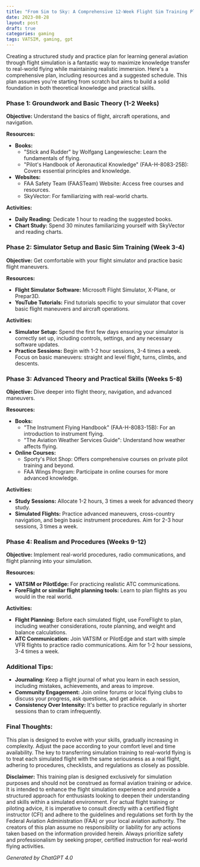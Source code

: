 ```yaml
---
title: "From Sim to Sky: A Comprehensive 12-Week Flight Sim Training Plan for Aspiring Pilots"
date: 2023-08-28
layout: post
draft: true
categories: gaming
tags: VATSIM, gaming, gpt
---
```


Creating a structured study and practice plan for learning general aviation through flight simulation is a fantastic way to maximize knowledge transfer to real-world flying while maintaining realistic immersion. Here's a comprehensive plan, including resources and a suggested schedule. This plan assumes you're starting from scratch but aims to build a solid foundation in both theoretical knowledge and practical skills.


### Phase 1: Groundwork and Basic Theory (1-2 Weeks)

**Objective:** Understand the basics of flight, aircraft operations, and navigation.

**Resources:**
- **Books:**
  - "Stick and Rudder" by Wolfgang Langewiesche: Learn the fundamentals of flying.
  - "Pilot's Handbook of Aeronautical Knowledge" (FAA-H-8083-25B): Covers essential principles and knowledge.
- **Websites:**
  - FAA Safety Team (FAASTeam) Website: Access free courses and resources.
  - SkyVector: For familiarizing with real-world charts.

**Activities:**
- **Daily Reading:** Dedicate 1 hour to reading the suggested books.
- **Chart Study:** Spend 30 minutes familiarizing yourself with SkyVector and reading charts.

### Phase 2: Simulator Setup and Basic Sim Training (Week 3-4)

**Objective:** Get comfortable with your flight simulator and practice basic flight maneuvers.

**Resources:**
- **Flight Simulator Software:** Microsoft Flight Simulator, X-Plane, or Prepar3D.
- **YouTube Tutorials:** Find tutorials specific to your simulator that cover basic flight maneuvers and aircraft operations.

**Activities:**
- **Simulator Setup:** Spend the first few days ensuring your simulator is correctly set up, including controls, settings, and any necessary software updates.
- **Practice Sessions:** Begin with 1-2 hour sessions, 3-4 times a week. Focus on basic maneuvers: straight and level flight, turns, climbs, and descents.

### Phase 3: Advanced Theory and Practical Skills (Weeks 5-8)

**Objective:** Dive deeper into flight theory, navigation, and advanced maneuvers.

**Resources:**
- **Books:**
  - "The Instrument Flying Handbook" (FAA-H-8083-15B): For an introduction to instrument flying.
  - "The Aviation Weather Services Guide": Understand how weather affects flying.
- **Online Courses:** 
  - Sporty's Pilot Shop: Offers comprehensive courses on private pilot training and beyond.
  - FAA Wings Program: Participate in online courses for more advanced knowledge.

**Activities:**
- **Study Sessions:** Allocate 1-2 hours, 3 times a week for advanced theory study.
- **Simulated Flights:** Practice advanced maneuvers, cross-country navigation, and begin basic instrument procedures. Aim for 2-3 hour sessions, 3 times a week.

### Phase 4: Realism and Procedures (Weeks 9-12)

**Objective:** Implement real-world procedures, radio communications, and flight planning into your simulation.

**Resources:**
- **VATSIM or PilotEdge:** For practicing realistic ATC communications.
- **ForeFlight or similar flight planning tools:** Learn to plan flights as you would in the real world.

**Activities:**
- **Flight Planning:** Before each simulated flight, use ForeFlight to plan, including weather considerations, route planning, and weight and balance calculations.
- **ATC Communication:** Join VATSIM or PilotEdge and start with simple VFR flights to practice radio communications. Aim for 1-2 hour sessions, 3-4 times a week.

### Additional Tips:
- **Journaling:** Keep a flight journal of what you learn in each session, including mistakes, achievements, and areas to improve.
- **Community Engagement:** Join online forums or local flying clubs to discuss your progress, ask questions, and get advice.
- **Consistency Over Intensity:** It's better to practice regularly in shorter sessions than to cram infrequently.

### Final Thoughts:
This plan is designed to evolve with your skills, gradually increasing in complexity. Adjust the pace according to your comfort level and time availability. The key to transferring simulation training to real-world flying is to treat each simulated flight with the same seriousness as a real flight, adhering to procedures, checklists, and regulations as closely as possible.


**Disclaimer:** This training plan is designed exclusively for simulation purposes and should not be construed as formal aviation training or advice. It is intended to enhance the flight simulation experience and provide a structured approach for enthusiasts looking to deepen their understanding and skills within a simulated environment. For actual flight training or piloting advice, it is imperative to consult directly with a certified flight instructor (CFI) and adhere to the guidelines and regulations set forth by the Federal Aviation Administration (FAA) or your local aviation authority. The creators of this plan assume no responsibility or liability for any actions taken based on the information provided herein. Always prioritize safety and professionalism by seeking proper, certified instruction for real-world flying activities.

*Generated by ChatGPT 4.0*